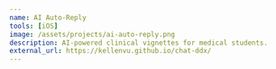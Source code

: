 ```yaml
---
name: AI Auto-Reply
tools: [iOS]
image: /assets/projects/ai-auto-reply.png
description: AI-powered clinical vignettes for medical students.
external_url: https://kellenvu.github.io/chat-ddx/
---
```

